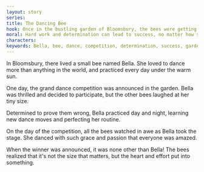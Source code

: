 ```yaml
---
layout: story
series: 
title: The Dancing Bee
hook: Once in the bustling garden of Bloomsbury, the bees were getting ready for the grand dance competition. Who will win the prize?
moral: Hard work and determination can lead to success, no matter how small you are.
characters: 
keywords: Bella, bee, dance, competition, determination, success, garden, practice, size, heart
---
```


In Bloomsbury, there lived a small bee named Bella. She loved to dance more than anything in the world, and practiced every day under the warm sun.

One day, the grand dance competition was announced in the garden. Bella was thrilled and decided to participate, but the other bees laughed at her tiny size.

Determined to prove them wrong, Bella practiced day and night, learning new dance moves and perfecting her routine.

On the day of the competition, all the bees watched in awe as Bella took the stage. She danced with such grace and passion that everyone was amazed.

When the winner was announced, it was none other than Bella! The bees realized that it's not the size that matters, but the heart and effort put into something.
